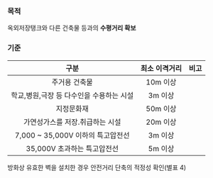 ### 목적
옥외저장탱크와 다른 건축물 등과의 **수평거리 확보**

### 기준

| 구분 | 최소 이격거리 | 비고 |
|:----:|:-------:|:----:|
| 주거용 건축물 | 10m 이상 |  |
| 학교,병원,극장 등 다수인을 수용하는 시설 | 3m 이상 |  |
| 지정문화재 | 50m 이상 |  |
| 가연성가스를 저장․취급하는 시설 | 20m 이상 |  |
| 7,000 ~ 35,000V 이하의 특고압전선 | 3m 이상 |  |
| 35,000V 초과하는 특고압전선 | 5m 이상 |  |

방화상 유효한 벽을 설치한 경우 안전거리 단축의 적정성 확인(별표 4)
